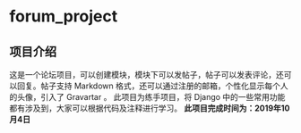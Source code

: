 # forum_project
## 项目介绍
这是一个论坛项目，可以创建模块，模块下可以发帖子，帖子可以发表评论，还可以回复。帖子支持 Markdown 格式，还可以通过注册的邮箱，个性化显示每个人的头像，引入了 Gravartar 。
此项目为练手项目，将 Django 中的一些常用功能都有涉及到，大家可以根据代码及注释进行学习。
**此项目完成时间为：2019年10月4日**
